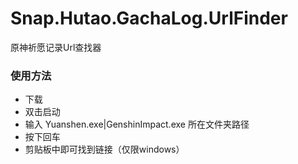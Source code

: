 # Snap.Hutao.GachaLog.UrlFinder
原神祈愿记录Url查找器

### 使用方法
* 下载
* 双击启动
* 输入 Yuanshen.exe|GenshinImpact.exe 所在文件夹路径
* 按下回车
* 剪贴板中即可找到链接（仅限windows）
